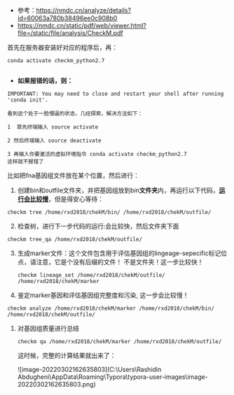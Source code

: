 * 参考：https://nmdc.cn/analyze/details?id=60063a780b38496ee0c908b0
* https://nmdc.cn/static/pdf/web/viewer.html?file=/static/file/analysis/CheckM.pdf

首先在服务器安装好对应的程序后，再：

```
conda activate checkm_python2.7


```

* **如果报错的话，则：**

````
IMPORTANT: You may need to close and restart your shell after running 'conda init'.

看到这个处于一脸懵逼的状态，几经探索，解决方法如下：

1  首先终端输入 source activate

2 然后终端输入 source deactivate

3 再输入你要激活的虚拟环境指令 conda activate checkm_python2.7
这样就不报错了
````



比如把fna基因组文件放在某个位置，然后进行：

1. 创建bin和outfile文件夹，并把基因组放到bin**文件夹**内，再运行以下代码，<u>**运行会比较慢**</u>，但是得安心等待：

```
checkm tree /home/rxd2018/chekM/bin/ /home/rxd2018/chekM/outfile/
```

2. 检查树，进行下一步代码的运行:会比较快，然后文件夹下面

```
checkm tree_qa /home/rxd2018/chekM/outfile/ 
```

3. 生成marker文件：这个文件包含用于评估基因组的lingeage-sepecific标记位点，请注意，它是个没有后缀的文件！ 不是文件夹！这一步比较快！

   ```
   checkm lineage_set /home/rxd2018/chekM/outfile/ /home/rxd2018/chekM/marker 
   ```

4. 鉴定marker基因和评估基因组完整度和污染, 这一步会比较慢！

```
checkm analyze /home/rxd2018/chekM/marker /home/rxd2018/chekM/bin/ /home/rxd2018/chekM/outfile/
```



1. 对基因组质量进行总结

   ```
   checkm qa /home/rxd2018/chekM/marker /home/rxd2018/chekM/outfile/
   ```

   这时候，完整的计算结果就出来了：

   ![image-20220302162635803](C:\Users\Rashidin Abdugheni\AppData\Roaming\Typora\typora-user-images\image-20220302162635803.png)